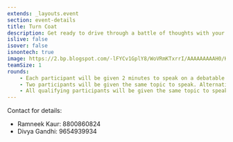 ```yaml
---
extends: _layouts.event
section: event-details
title: Turn Coat
description: Get ready to drive through a battle of thoughts with your own self on a buzzer press.
islive: false
isover: false
isnontech: true
image: https://2.bp.blogspot.com/-lFYCv1GplY8/WoVRmKTxrrI/AAAAAAAAAH0/KC97n1qsF2YL0gej0lqui_p_mTrXf9RwgCLcBGAs/s1600/turncoat.png
teamSize: 1
rounds:
    - Each participant will be given 2 minutes to speak on a debatable topic, with alternative durations of 30 seconds each in favor or against the issue.
    - Two participants will be given the same topic to speak. Alternatively, they will have to speak in favor and against.
    - All qualifying participants will be given the same topic to speak. They would randomly be asked to present their views in contradiction to the previous speaker.
---
```

Contact for details:
- Ramneek Kaur: 8800860824 
- Divya Gandhi: 9654939934